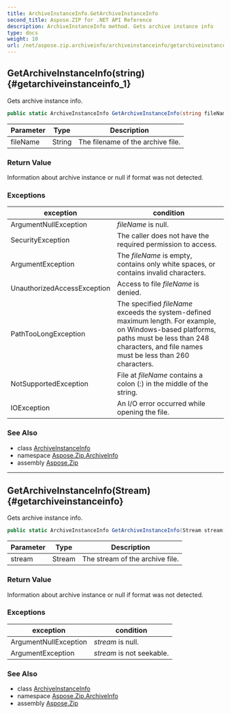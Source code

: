```yaml
---
title: ArchiveInstanceInfo.GetArchiveInstanceInfo
second_title: Aspose.ZIP for .NET API Reference
description: ArchiveInstanceInfo method. Gets archive instance info
type: docs
weight: 10
url: /net/aspose.zip.archiveinfo/archiveinstanceinfo/getarchiveinstanceinfo/
---
```

## GetArchiveInstanceInfo(string) {#getarchiveinstanceinfo_1}

Gets archive instance info.

```csharp
public static ArchiveInstanceInfo GetArchiveInstanceInfo(string fileName)
```

| Parameter | Type | Description |
| --- | --- | --- |
| fileName | String | The filename of the archive file. |

### Return Value

Information about archive instance or null if format was not detected.

### Exceptions

| exception | condition |
| --- | --- |
| ArgumentNullException | *fileName* is null. |
| SecurityException | The caller does not have the required permission to access. |
| ArgumentException | The *fileName* is empty, contains only white spaces, or contains invalid characters. |
| UnauthorizedAccessException | Access to file *fileName* is denied. |
| PathTooLongException | The specified *fileName* exceeds the system-defined maximum length. For example, on Windows-based platforms, paths must be less than 248 characters, and file names must be less than 260 characters. |
| NotSupportedException | File at *fileName* contains a colon (:) in the middle of the string. |
| IOException | An I/O error occurred while opening the file. |

### See Also

* class [ArchiveInstanceInfo](../)
* namespace [Aspose.Zip.ArchiveInfo](../../archiveinstanceinfo/)
* assembly [Aspose.Zip](../../../)

---

## GetArchiveInstanceInfo(Stream) {#getarchiveinstanceinfo}

Gets archive instance info.

```csharp
public static ArchiveInstanceInfo GetArchiveInstanceInfo(Stream stream)
```

| Parameter | Type | Description |
| --- | --- | --- |
| stream | Stream | The stream of the archive file. |

### Return Value

Information about archive instance or null if format was not detected.

### Exceptions

| exception | condition |
| --- | --- |
| ArgumentNullException | *stream* is null. |
| ArgumentException | *stream* is not seekable. |

### See Also

* class [ArchiveInstanceInfo](../)
* namespace [Aspose.Zip.ArchiveInfo](../../archiveinstanceinfo/)
* assembly [Aspose.Zip](../../../)


